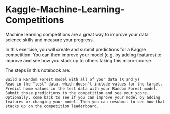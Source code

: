 # Kaggle-Machine-Learning-Competitions

Machine learning competitions are a great way to improve your data science skills and measure your progress.

In this exercise, you will create and submit predictions for a Kaggle competition. You can then improve your model (e.g. by adding features) to improve and see how you stack up to others taking this micro-course.

The steps in this notebook are:

    Build a Random Forest model with all of your data (X and y)
    Read in the "test" data, which doesn't include values for the target. Predict home values in the test data with your Random Forest model.
    Submit those predictions to the competition and see your score.
    Optionally, come back to see if you can improve your model by adding features or changing your model. Then you can resubmit to see how that stacks up on the competition leaderboard.
